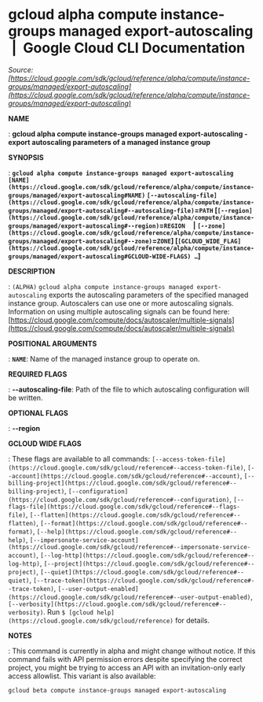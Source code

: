 # gcloud alpha compute instance-groups managed export-autoscaling  |  Google Cloud CLI Documentation

*Source: [https://cloud.google.com/sdk/gcloud/reference/alpha/compute/instance-groups/managed/export-autoscaling](https://cloud.google.com/sdk/gcloud/reference/alpha/compute/instance-groups/managed/export-autoscaling)*

**NAME**

: **gcloud alpha compute instance-groups managed export-autoscaling - export autoscaling parameters of a managed instance group**

**SYNOPSIS**

: **`gcloud alpha compute instance-groups managed export-autoscaling` `[NAME](https://cloud.google.com/sdk/gcloud/reference/alpha/compute/instance-groups/managed/export-autoscaling#NAME)` `[--autoscaling-file](https://cloud.google.com/sdk/gcloud/reference/alpha/compute/instance-groups/managed/export-autoscaling#--autoscaling-file)`=`PATH` [`[--region](https://cloud.google.com/sdk/gcloud/reference/alpha/compute/instance-groups/managed/export-autoscaling#--region)`=`REGION`     | `[--zone](https://cloud.google.com/sdk/gcloud/reference/alpha/compute/instance-groups/managed/export-autoscaling#--zone)`=`ZONE`] [`[GCLOUD_WIDE_FLAG](https://cloud.google.com/sdk/gcloud/reference/alpha/compute/instance-groups/managed/export-autoscaling#GCLOUD-WIDE-FLAGS) …`]**

**DESCRIPTION**

: `(ALPHA)` `gcloud alpha compute instance-groups managed
export-autoscaling` exports the autoscaling parameters of the specified
managed instance group.
Autoscalers can use one or more autoscaling signals. Information on using
multiple autoscaling signals can be found here: [https://cloud.google.com/compute/docs/autoscaler/multiple-signals](https://cloud.google.com/compute/docs/autoscaler/multiple-signals)

**POSITIONAL ARGUMENTS**

: **`NAME`**:
Name of the managed instance group to operate on.

**REQUIRED FLAGS**

: **--autoscaling-file**:
Path of the file to which autoscaling configuration will be written.

**OPTIONAL FLAGS**

: **--region**

**GCLOUD WIDE FLAGS**

: These flags are available to all commands: `[--access-token-file](https://cloud.google.com/sdk/gcloud/reference#--access-token-file)`,
`[--account](https://cloud.google.com/sdk/gcloud/reference#--account)`, `[--billing-project](https://cloud.google.com/sdk/gcloud/reference#--billing-project)`,
`[--configuration](https://cloud.google.com/sdk/gcloud/reference#--configuration)`,
`[--flags-file](https://cloud.google.com/sdk/gcloud/reference#--flags-file)`,
`[--flatten](https://cloud.google.com/sdk/gcloud/reference#--flatten)`, `[--format](https://cloud.google.com/sdk/gcloud/reference#--format)`, `[--help](https://cloud.google.com/sdk/gcloud/reference#--help)`, `[--impersonate-service-account](https://cloud.google.com/sdk/gcloud/reference#--impersonate-service-account)`,
`[--log-http](https://cloud.google.com/sdk/gcloud/reference#--log-http)`,
`[--project](https://cloud.google.com/sdk/gcloud/reference#--project)`, `[--quiet](https://cloud.google.com/sdk/gcloud/reference#--quiet)`, `[--trace-token](https://cloud.google.com/sdk/gcloud/reference#--trace-token)`, `[--user-output-enabled](https://cloud.google.com/sdk/gcloud/reference#--user-output-enabled)`,
`[--verbosity](https://cloud.google.com/sdk/gcloud/reference#--verbosity)`.
Run `$ [gcloud help](https://cloud.google.com/sdk/gcloud/reference)` for details.

**NOTES**

: This command is currently in alpha and might change without notice. If this
command fails with API permission errors despite specifying the correct project,
you might be trying to access an API with an invitation-only early access
allowlist. This variant is also available:

```
gcloud beta compute instance-groups managed export-autoscaling
```
